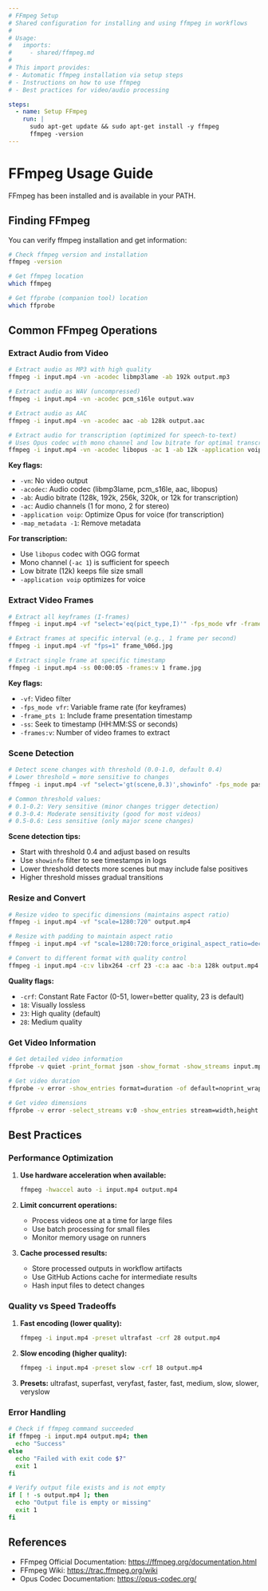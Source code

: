 ```yaml
---
# FFmpeg Setup
# Shared configuration for installing and using ffmpeg in workflows
#
# Usage:
#   imports:
#     - shared/ffmpeg.md
#
# This import provides:
# - Automatic ffmpeg installation via setup steps
# - Instructions on how to use ffmpeg
# - Best practices for video/audio processing

steps:
  - name: Setup FFmpeg
    run: |
      sudo apt-get update && sudo apt-get install -y ffmpeg
      ffmpeg -version
---
```


# FFmpeg Usage Guide

FFmpeg has been installed and is available in your PATH.

## Finding FFmpeg

You can verify ffmpeg installation and get information:

```bash
# Check ffmpeg version and installation
ffmpeg -version

# Get ffmpeg location
which ffmpeg

# Get ffprobe (companion tool) location
which ffprobe
```

## Common FFmpeg Operations

### Extract Audio from Video

```bash
# Extract audio as MP3 with high quality
ffmpeg -i input.mp4 -vn -acodec libmp3lame -ab 192k output.mp3

# Extract audio as WAV (uncompressed)
ffmpeg -i input.mp4 -vn -acodec pcm_s16le output.wav

# Extract audio as AAC
ffmpeg -i input.mp4 -vn -acodec aac -ab 128k output.aac

# Extract audio for transcription (optimized for speech-to-text)
# Uses Opus codec with mono channel and low bitrate for optimal transcription
ffmpeg -i input.mp4 -vn -acodec libopus -ac 1 -ab 12k -application voip -map_metadata -1 -f ogg output.ogg
```

**Key flags:**
- `-vn`: No video output
- `-acodec`: Audio codec (libmp3lame, pcm_s16le, aac, libopus)
- `-ab`: Audio bitrate (128k, 192k, 256k, 320k, or 12k for transcription)
- `-ac`: Audio channels (1 for mono, 2 for stereo)
- `-application voip`: Optimize Opus for voice (for transcription)
- `-map_metadata -1`: Remove metadata

**For transcription:**
- Use `libopus` codec with OGG format
- Mono channel (`-ac 1`) is sufficient for speech
- Low bitrate (12k) keeps file size small
- `-application voip` optimizes for voice

### Extract Video Frames

```bash
# Extract all keyframes (I-frames)
ffmpeg -i input.mp4 -vf "select='eq(pict_type,I)'" -fps_mode vfr -frame_pts 1 keyframe_%06d.jpg

# Extract frames at specific interval (e.g., 1 frame per second)
ffmpeg -i input.mp4 -vf "fps=1" frame_%06d.jpg

# Extract single frame at specific timestamp
ffmpeg -i input.mp4 -ss 00:00:05 -frames:v 1 frame.jpg
```

**Key flags:**
- `-vf`: Video filter
- `-fps_mode vfr`: Variable frame rate (for keyframes)
- `-frame_pts 1`: Include frame presentation timestamp
- `-ss`: Seek to timestamp (HH:MM:SS or seconds)
- `-frames:v`: Number of video frames to extract

### Scene Detection

```bash
# Detect scene changes with threshold (0.0-1.0, default 0.4)
# Lower threshold = more sensitive to changes
ffmpeg -i input.mp4 -vf "select='gt(scene,0.3)',showinfo" -fps_mode passthrough -frame_pts 1 scene_%06d.jpg

# Common threshold values:
# 0.1-0.2: Very sensitive (minor changes trigger detection)
# 0.3-0.4: Moderate sensitivity (good for most videos)
# 0.5-0.6: Less sensitive (only major scene changes)
```

**Scene detection tips:**
- Start with threshold 0.4 and adjust based on results
- Use `showinfo` filter to see timestamps in logs
- Lower threshold detects more scenes but may include false positives
- Higher threshold misses gradual transitions

### Resize and Convert

```bash
# Resize video to specific dimensions (maintains aspect ratio)
ffmpeg -i input.mp4 -vf "scale=1280:720" output.mp4

# Resize with padding to maintain aspect ratio
ffmpeg -i input.mp4 -vf "scale=1280:720:force_original_aspect_ratio=decrease,pad=1280:720:(ow-iw)/2:(oh-ih)/2" output.mp4

# Convert to different format with quality control
ffmpeg -i input.mp4 -c:v libx264 -crf 23 -c:a aac -b:a 128k output.mp4
```

**Quality flags:**
- `-crf`: Constant Rate Factor (0-51, lower=better quality, 23 is default)
- `18`: Visually lossless
- `23`: High quality (default)
- `28`: Medium quality

### Get Video Information

```bash
# Get detailed video information
ffprobe -v quiet -print_format json -show_format -show_streams input.mp4

# Get video duration
ffprobe -v error -show_entries format=duration -of default=noprint_wrappers=1:nokey=1 input.mp4

# Get video dimensions
ffprobe -v error -select_streams v:0 -show_entries stream=width,height -of csv=s=x:p=0 input.mp4
```

## Best Practices

### Performance Optimization

1. **Use hardware acceleration when available:**
   ```bash
   ffmpeg -hwaccel auto -i input.mp4 output.mp4
   ```

2. **Limit concurrent operations:**
   - Process videos one at a time for large files
   - Use batch processing for small files
   - Monitor memory usage on runners

3. **Cache processed results:**
   - Store processed outputs in workflow artifacts
   - Use GitHub Actions cache for intermediate results
   - Hash input files to detect changes

### Quality vs Speed Tradeoffs

1. **Fast encoding (lower quality):**
   ```bash
   ffmpeg -i input.mp4 -preset ultrafast -crf 28 output.mp4
   ```

2. **Slow encoding (higher quality):**
   ```bash
   ffmpeg -i input.mp4 -preset slow -crf 18 output.mp4
   ```

3. **Presets:** ultrafast, superfast, veryfast, faster, fast, medium, slow, slower, veryslow

### Error Handling

```bash
# Check if ffmpeg command succeeded
if ffmpeg -i input.mp4 output.mp4; then
  echo "Success"
else
  echo "Failed with exit code $?"
  exit 1
fi

# Verify output file exists and is not empty
if [ ! -s output.mp4 ]; then
  echo "Output file is empty or missing"
  exit 1
fi
```

## References

- FFmpeg Official Documentation: https://ffmpeg.org/documentation.html
- FFmpeg Wiki: https://trac.ffmpeg.org/wiki
- Opus Codec Documentation: https://opus-codec.org/
